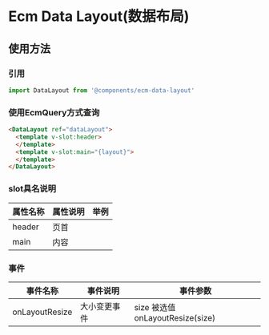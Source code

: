 # Ecm Data Layout(数据布局)
## 使用方法
### 引用
```javascript
import DataLayout from '@components/ecm-data-layout'
```

### 使用EcmQuery方式查询
```html
<DataLayout ref="dataLayout">
  <template v-slot:header>
  </template>
  <template v-slot:main="{layout}">
  </template>
</DataLayout>
```

### slot具名说明
|属性名称|属性说明|举例|
|---|---|---|
|header|页首||
|main|内容||

### 事件
|事件名称|事件说明|事件参数|
|---|---|---|
|onLayoutResize|大小变更事件|size 被选值 onLayoutResize(size)|
